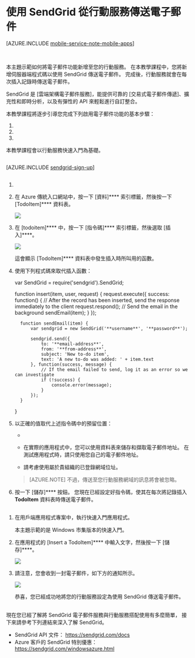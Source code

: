 <properties
    pageTitle="使用 SendGrid 傳送電子郵件 | Microsoft Azure"
    description="了解如何使用 SendGrid 服務，從 Azure 行動服務應用程式傳送電子郵件。"
    services="mobile-services"
    documentationCenter=""
    authors="Erikre"
    manager="sendgrid"
    editor=""/>


<tags 
    ms.service="mobile-services" 
    ms.workload="mobile" 
    ms.tgt_pltfrm="na" 
    ms.devlang="multiple" 
    ms.topic="article" 
    ms.date="11/30/2015" 
    ms.author="Erikre"/>



# 使用 SendGrid 從行動服務傳送電子郵件

[AZURE.INCLUDE [mobile-service-note-mobile-apps](../../includes/mobile-services-note-mobile-apps.md)]

&nbsp;


本主題示範如何將電子郵件功能新增至您的行動服務。 在本教學課程中，您將新增伺服器端程式碼以使用 SendGrid 傳送電子郵件。 完成後，行動服務就會在每次插入記錄時傳送電子郵件。

SendGrid 是 [雲端架構電子郵件服務]，能提供可靠的 [交易式電子郵件傳遞]、擴充性和即時分析，以及有彈性的 API 來輕鬆進行自訂整合。

本教學課程將逐步引導您完成下列啟用電子郵件功能的基本步驟：

1. 
2. 
3. 

本教學課程會以行動服務快速入門為基礎。

## 

[AZURE.INCLUDE [sendgrid-sign-up](../../includes/sendgrid-sign-up.md)]

## 

1. 

2. 在 Azure 傳統入口網站中，按一下 [資料]**** 索引標籤，然後按一下 [TodoItem]**** 資料表。

    ![][1]

3. 在 [todoitem]**** 中，按一下 [指令碼]**** 索引標籤，然後選取 [插入]****。

    ![][2]

    這會顯示 [TodoItem]**** 資料表中發生插入時所叫用的函數。

4. 使用下列程式碼來取代插入函數：

     var SendGrid = require('sendgrid').SendGrid;
    
     function insert(item, user, request) {
         request.execute({
             success: function() {
                 // After the record has been inserted, send the response immediately to the client
                 request.respond();
                 // Send the email in the background
                 sendEmail(item);
             }
         });
    
         function sendEmail(item) {
             var sendgrid = new SendGrid('**username**', '**password**');
    
             sendgrid.send({
                 to: '**email-address**',
                 from: '**from-address**',
                 subject: 'New to-do item',
                 text: 'A new to-do was added: ' + item.text
             }, function(success, message) {
                 // If the email failed to send, log it as an error so we can investigate
                 if (!success) {
                     console.error(message);
                 }
             });
         }
     }

5. 以正確的值取代上述指令碼中的預留位置：

    - 

    - 在實際的應用程式中，您可以使用資料表來儲存和擷取電子郵件地址。 在測試應用程式時，請只使用您自己的電子郵件地址。

    - 請考慮使用屬於貴組織的已登錄網域位址。
     > [AZURE.NOTE] 不過，傳送至您行動服務網域的訊息將會被忽略。

6. 按一下 [儲存]**** 按鈕。 您現在已經設定好指令碼，使其在每次將記錄插入 **TodoItem** 資料表時傳送電子郵件。

## 

1. 在用戶端應用程式專案中，執行快速入門應用程式。

    本主題示範的是 Windows 市集版本的快速入門。

2. 在應用程式的 [Insert a TodoItem]**** 中輸入文字，然後按一下 [儲存]****。

    ![][3]

3. 請注意，您會收到一封電子郵件，如下方的通知所示。

    ![][4]

    恭喜，您已經成功地將您的行動服務設定為使用 SendGrid 傳送電子郵件。

## 

現在您已經了解將 SendGrid 電子郵件服務與行動服務搭配使用有多麼簡單，
接下來請參考下列連結來深入了解 SendGrid。

-   SendGrid API 文件：
    <https://sendgrid.com/docs>
-   Azure 客戶的 SendGrid 特別優惠：
    <https://sendgrid.com/windowsazure.html>





[create a sendgrid account]: #sign-up 
[add a script to send email]: #add-script 
[insert data to receive email]: #insert-data 
[1]: ./media/store-sendgrid-mobile-services-send-email-scripts/mobile-portal-data-tables.png 
[2]: ./media/store-sendgrid-mobile-services-send-email-scripts/mobile-insert-script-push2.png 
[3]: ./media/store-sendgrid-mobile-services-send-email-scripts/mobile-quickstart-push1.png 
[4]: ./media/store-sendgrid-mobile-services-send-email-scripts/mobile-receive-email.png 
[get started with mobile services]: /develop/mobile/tutorials/get-started 
[sign up page]: https://sendgrid.com/windowsazure.html 
[multiple user credentials page]: https://sendgrid.com/credentials 
[azure classic portal]: https://manage.windowsazure.com/ 
[cloud-based email service]: https://sendgrid.com/email-solutions 
[transactional email delivery]: https://sendgrid.com/transactional-email 

